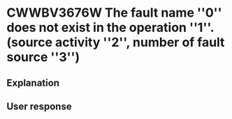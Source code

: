 # CWWBV3676W The fault name ''0'' does not exist in the operation ''1''. (source activity ''2'', number of fault source ''3'')

## Explanation

## User response